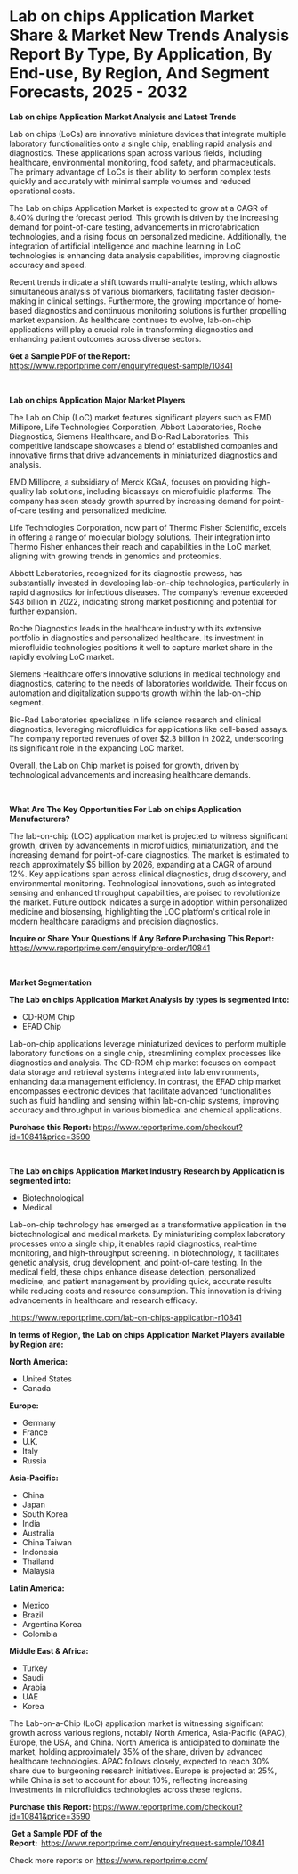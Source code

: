 <p><h1>Lab on chips Application Market Share & Market New Trends Analysis Report By Type, By Application, By End-use, By Region, And Segment Forecasts, 2025 - 2032</h1></p><p><strong>Lab on chips Application Market Analysis and Latest Trends</strong></p>
<p><p>Lab on chips (LoCs) are innovative miniature devices that integrate multiple laboratory functionalities onto a single chip, enabling rapid analysis and diagnostics. These applications span across various fields, including healthcare, environmental monitoring, food safety, and pharmaceuticals. The primary advantage of LoCs is their ability to perform complex tests quickly and accurately with minimal sample volumes and reduced operational costs.</p><p>The Lab on chips Application Market is expected to grow at a CAGR of 8.40% during the forecast period. This growth is driven by the increasing demand for point-of-care testing, advancements in microfabrication technologies, and a rising focus on personalized medicine. Additionally, the integration of artificial intelligence and machine learning in LoC technologies is enhancing data analysis capabilities, improving diagnostic accuracy and speed.</p><p>Recent trends indicate a shift towards multi-analyte testing, which allows simultaneous analysis of various biomarkers, facilitating faster decision-making in clinical settings. Furthermore, the growing importance of home-based diagnostics and continuous monitoring solutions is further propelling market expansion. As healthcare continues to evolve, lab-on-chip applications will play a crucial role in transforming diagnostics and enhancing patient outcomes across diverse sectors.</p></p>
<p><strong>Get a Sample PDF of the Report:&nbsp;</strong> <a href="https://www.reportprime.com/enquiry/request-sample/10841?utm_campaign=2467&utm_medium=2&utm_source=Github&utm_content=ia&utm_term=20032025&utm_id=lab-on-chips-application">https://www.reportprime.com/enquiry/request-sample/10841</a></p>
<p>&nbsp;</p>
<p><strong>Lab on chips Application Major Market Players</strong></p>
<p><p>The Lab on Chip (LoC) market features significant players such as EMD Millipore, Life Technologies Corporation, Abbott Laboratories, Roche Diagnostics, Siemens Healthcare, and Bio-Rad Laboratories. This competitive landscape showcases a blend of established companies and innovative firms that drive advancements in miniaturized diagnostics and analysis.</p><p>EMD Millipore, a subsidiary of Merck KGaA, focuses on providing high-quality lab solutions, including bioassays on microfluidic platforms. The company has seen steady growth spurred by increasing demand for point-of-care testing and personalized medicine. </p><p>Life Technologies Corporation, now part of Thermo Fisher Scientific, excels in offering a range of molecular biology solutions. Their integration into Thermo Fisher enhances their reach and capabilities in the LoC market, aligning with growing trends in genomics and proteomics.</p><p>Abbott Laboratories, recognized for its diagnostic prowess, has substantially invested in developing lab-on-chip technologies, particularly in rapid diagnostics for infectious diseases. The company’s revenue exceeded $43 billion in 2022, indicating strong market positioning and potential for further expansion.</p><p>Roche Diagnostics leads in the healthcare industry with its extensive portfolio in diagnostics and personalized healthcare. Its investment in microfluidic technologies positions it well to capture market share in the rapidly evolving LoC market.</p><p>Siemens Healthcare offers innovative solutions in medical technology and diagnostics, catering to the needs of laboratories worldwide. Their focus on automation and digitalization supports growth within the lab-on-chip segment.</p><p>Bio-Rad Laboratories specializes in life science research and clinical diagnostics, leveraging microfluidics for applications like cell-based assays. The company reported revenues of over $2.3 billion in 2022, underscoring its significant role in the expanding LoC market.</p><p>Overall, the Lab on Chip market is poised for growth, driven by technological advancements and increasing healthcare demands.</p></p>
<p>&nbsp;</p>
<p><strong>What Are The Key Opportunities For Lab on chips Application Manufacturers?</strong></p>
<p><p>The lab-on-chip (LOC) application market is projected to witness significant growth, driven by advancements in microfluidics, miniaturization, and the increasing demand for point-of-care diagnostics. The market is estimated to reach approximately $5 billion by 2026, expanding at a CAGR of around 12%. Key applications span across clinical diagnostics, drug discovery, and environmental monitoring. Technological innovations, such as integrated sensing and enhanced throughput capabilities, are poised to revolutionize the market. Future outlook indicates a surge in adoption within personalized medicine and biosensing, highlighting the LOC platform's critical role in modern healthcare paradigms and precision diagnostics.</p></p>
<p><strong>Inquire or Share Your Questions If Any Before Purchasing This Report:</strong> <a href="https://www.reportprime.com/enquiry/pre-order/10841?utm_campaign=2467&utm_medium=2&utm_source=Github&utm_content=ia&utm_term=20032025&utm_id=lab-on-chips-application">https://www.reportprime.com/enquiry/pre-order/10841</a></p>
<p>&nbsp;</p>
<p><strong>Market Segmentation</strong></p>
<p><strong>The Lab on chips Application Market Analysis by types is segmented into:</strong></p>
<p><ul><li>CD-ROM Chip</li><li>EFAD Chip</li></ul></p>
<p><p>Lab-on-chip applications leverage miniaturized devices to perform multiple laboratory functions on a single chip, streamlining complex processes like diagnostics and analysis. The CD-ROM chip market focuses on compact data storage and retrieval systems integrated into lab environments, enhancing data management efficiency. In contrast, the EFAD chip market encompasses electronic devices that facilitate advanced functionalities such as fluid handling and sensing within lab-on-chip systems, improving accuracy and throughput in various biomedical and chemical applications.</p></p>
<p><strong>Purchase this Report:&nbsp;</strong><a href="https://www.reportprime.com/checkout?id=10841&price=3590&utm_campaign=2467&utm_medium=2&utm_source=Github&utm_content=ia&utm_term=20032025&utm_id=lab-on-chips-application">https://www.reportprime.com/checkout?id=10841&price=3590</a></p>
<p>&nbsp;</p>
<p><strong>The Lab on chips Application Market Industry Research by Application is segmented into:</strong></p>
<p><ul><li>Biotechnological</li><li>Medical</li></ul></p>
<p><p>Lab-on-chip technology has emerged as a transformative application in the biotechnological and medical markets. By miniaturizing complex laboratory processes onto a single chip, it enables rapid diagnostics, real-time monitoring, and high-throughput screening. In biotechnology, it facilitates genetic analysis, drug development, and point-of-care testing. In the medical field, these chips enhance disease detection, personalized medicine, and patient management by providing quick, accurate results while reducing costs and resource consumption. This innovation is driving advancements in healthcare and research efficacy.</p></p>
<p><a href="https://www.reportprime.com/lab-on-chips-application-r10841?utm_campaign=2467&utm_medium=2&utm_source=Github&utm_content=ia&utm_term=20032025&utm_id=lab-on-chips-application">&nbsp;https://www.reportprime.com/lab-on-chips-application-r10841</a></p>
<p><strong>In terms of Region, the Lab on chips Application Market Players available by Region are:</strong></p>
<p>
    <p> <strong> North America: </strong>
        <ul>
            <li>United States</li>
            <li>Canada</li>
        </ul>
        </p> 
    <p> <strong> Europe: </strong>
        <ul>
            <li>Germany</li>
            <li>France</li>
            <li>U.K.</li>
            <li>Italy</li>
            <li>Russia</li>
        </ul>
        </p> 
    <p> <strong> Asia-Pacific: </strong>
        <ul>
            <li>China</li>
            <li>Japan</li>
            <li>South Korea</li>
            <li>India</li>
            <li>Australia</li>
            <li>China Taiwan</li>
            <li>Indonesia</li>
            <li>Thailand</li>
            <li>Malaysia</li>
        </ul>
        </p> 
    <p> <strong> Latin America: </strong>
        <ul>
            <li>Mexico</li>
            <li>Brazil</li>
            <li>Argentina Korea</li>
            <li>Colombia</li>
        </ul>
        </p> 
    <p> <strong> Middle East & Africa: </strong>
        <ul>
            <li>Turkey</li>
            <li>Saudi</li>
            <li>Arabia</li>
            <li>UAE</li>
            <li>Korea</li>
        </ul>
    </p>
    </p>
<p><p>The Lab-on-a-Chip (LoC) application market is witnessing significant growth across various regions, notably North America, Asia-Pacific (APAC), Europe, the USA, and China. North America is anticipated to dominate the market, holding approximately 35% of the share, driven by advanced healthcare technologies. APAC follows closely, expected to reach 30% share due to burgeoning research initiatives. Europe is projected at 25%, while China is set to account for about 10%, reflecting increasing investments in microfluidics technologies across these regions.</p></p>
<p><strong>Purchase this Report: </strong><a href="https://www.reportprime.com/checkout?id=10841&price=3590&utm_campaign=2467&utm_medium=2&utm_source=Github&utm_content=ia&utm_term=20032025&utm_id=lab-on-chips-application">https://www.reportprime.com/checkout?id=10841&price=3590</a></p>
<p>&nbsp;<strong>Get a Sample PDF of the Report:&nbsp;&nbsp;</strong><a href="https://www.reportprime.com/enquiry/request-sample/10841?utm_campaign=2467&utm_medium=2&utm_source=Github&utm_content=ia&utm_term=20032025&utm_id=lab-on-chips-application">https://www.reportprime.com/enquiry/request-sample/10841</a></p>
<p><strong></strong></p>
<p>Check more reports on <a href="https://www.reportprime.com/?utm_campaign=2467&utm_medium=2&utm_source=Github&utm_content=ia&utm_term=20032025&utm_id=lab-on-chips-application">https://www.reportprime.com/</a></p>